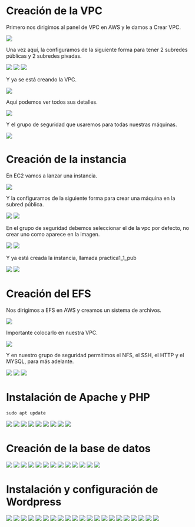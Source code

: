 # Creación de la VPC

Primero nos dirigimos al panel de VPC en AWS y le damos a Crear VPC.

![](/Tema2/img2/Screenshot_2.png)

Una vez aquí, la configuramos de la siguiente forma para tener 2 subredes públicas y 2 subredes pivadas.

![](/Tema2/img2/Screenshot_3.png)
![](/Tema2/img2/Screenshot_4.png)
![](/Tema2/img2/Screenshot_5.png)

Y ya se está creando la VPC.

![](/Tema2/img2/Screenshot_6.png)

Aquí podemos ver todos sus detalles.

![](/Tema2/img2/Screenshot_7.png)

Y el grupo de seguridad que usaremos para todas nuestras máquinas.

![](/Tema2/img2/Screenshot_8.png)

# Creación de la instancia

En EC2 vamos a lanzar una instancia.

![](/Tema2/img2/Screenshot_9.png)

Y la configuramos de la siguiente forma para crear una máquina en la subred pública.

![](/Tema2/img2/Screenshot_10.png)
![](/Tema2/img2/Screenshot_11.png)

En el grupo de seguridad debemos seleccionar el de la vpc por defecto, no crear uno como aparece en la imagen.

![](/Tema2/img2/Screenshot_12.png)
![](/Tema2/img2/Screenshot_13.png)

Y ya está creada la instancia, llamada practica1_1_pub

![](/Tema2/img2/Screenshot_14.png)
![](/Tema2/img2/Screenshot_15.png)

# Creación del EFS

Nos dirigimos a EFS en AWS y creamos un sistema de archivos.

![](/Tema2/img2/Screenshot_26.png)

Importante colocarlo en nuestra VPC.

![](/Tema2/img2/Screenshot_27.png)

Y en nuestro grupo de seguridad permitimos el NFS, el SSH, el HTTP y el MYSQL, para más adelante.

![](/Tema2/img2/Screenshot_31.png)
![](/Tema2/img2/Screenshot_35.png)
![](/Tema2/img2/Screenshot_41.png)

# Instalación de Apache y PHP

```
sudo apt update
```

![](/Tema2/img2/Screenshot_56.png)
![](/Tema2/img2/Screenshot_57.png)
![](/Tema2/img2/Screenshot_58.png)
![](/Tema2/img2/Screenshot_59.png)
![](/Tema2/img2/Screenshot_60.png)
![](/Tema2/img2/Screenshot_61.png)
![](/Tema2/img2/Screenshot_62.png)
![](/Tema2/img2/Screenshot_63.png)
![](/Tema2/img2/Screenshot_64.png)

# Creación de la base de datos

![](/Tema2/img2/Screenshot_42.png)
![](/Tema2/img2/Screenshot_43.png)
![](/Tema2/img2/Screenshot_44.png)
![](/Tema2/img2/Screenshot_65.png)
![](/Tema2/img2/Screenshot_66.png)
![](/Tema2/img2/Screenshot_67.png)
![](/Tema2/img2/Screenshot_68.png)
![](/Tema2/img2/Screenshot_69.png)
![](/Tema2/img2/Screenshot_70.png)
![](/Tema2/img2/Screenshot_71.png)
![](/Tema2/img2/Screenshot_72.png)
![](/Tema2/img2/Screenshot_73.png)
![](/Tema2/img2/Screenshot_74.png)

# Instalación y configuración de Wordpress

![](/Tema2/img2/Screenshot_75.png)
![](/Tema2/img2/Screenshot_76.png)
![](/Tema2/img2/Screenshot_77.png)
![](/Tema2/img2/Screenshot_78.png)
![](/Tema2/img2/Screenshot_79.png)
![](/Tema2/img2/Screenshot_80.png)
![](/Tema2/img2/Screenshot_81.png)
![](/Tema2/img2/Screenshot_82.png)
![](/Tema2/img2/Screenshot_83.png)
![](/Tema2/img2/Screenshot_84.png)
![](/Tema2/img2/Screenshot_85.png)
![](/Tema2/img2/Screenshot_86.png)
![](/Tema2/img2/Screenshot_87.png)
![](/Tema2/img2/Screenshot_88.png)
![](/Tema2/img2/Screenshot_89.png)
![](/Tema2/img2/Screenshot_90.png)
![](/Tema2/img2/Screenshot_91.png)
![](/Tema2/img2/Screenshot_92.png)
![](/Tema2/img2/Screenshot_92_1.png)
![](/Tema2/img2/Screenshot_93.png)
![](/Tema2/img2/Screenshot_94.png)
